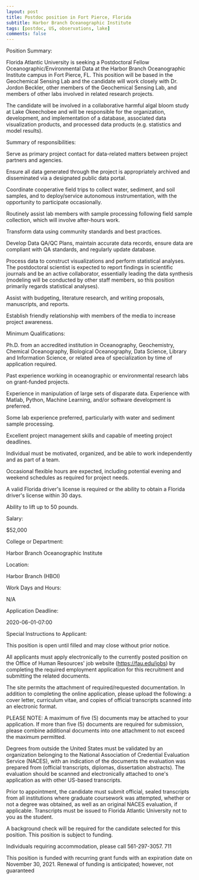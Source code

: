 ```yaml
---
layout: post
title: Postdoc position in Fort Pierce, Florida
subtitle: Harbor Branch Oceanographic Institute
tags: [postdoc, US, observations, lake]
comments: false
---
```

Position Summary:

Florida Atlantic University is seeking a Postdoctoral Fellow Oceanographic/Environmental Data at the Harbor Branch Oceanographic Institute campus in Fort Pierce, FL. This position will be based in the Geochemical Sensing Lab and the candidate will work closely with Dr. Jordon Beckler, other members of the Geochemical Sensing Lab, and members of other labs involved in related research projects.

The candidate will be involved in a collaborative harmful algal bloom study at Lake Okeechobee and will be responsible for the organization, development, and implementation of a database, associated data visualization products, and processed data products (e.g. statistics and model results).



Summary of responsibilities:

Serve as primary project contact for data-related matters between project partners and agencies.

Ensure all data generated through the project is appropriately archived and disseminated via a designated public data portal.

Coordinate cooperative field trips to collect water, sediment, and soil samples, and to deploy/service autonomous instrumentation, with the opportunity to participate occasionally.

Routinely assist lab members with sample processing following field sample collection, which will involve after-hours work.

Transform data using community standards and best practices.

Develop Data QA/QC Plans, maintain accurate data records, ensure data are compliant with QA standards, and regularly update database.

Process data to construct visualizations and perform statistical analyses. The postdoctoral scientist is expected to report findings in scientific journals and be an active collaborator, essentially leading the data synthesis (modeling will be conducted by other staff members, so this position primarily regards statistical analyses).

Assist with budgeting, literature research, and writing proposals, manuscripts, and reports.

Establish friendly relationship with members of the media to increase project awareness.



Minimum Qualifications:

Ph.D. from an accredited institution in Oceanography, Geochemistry, Chemical Oceanography, Biological Oceanography, Data Science, Library and Information Science, or related area of specialization by time of application required.

Past experience working in oceanographic or environmental research labs on grant-funded projects.

Experience in manipulation of large sets of disparate data. Experience with Matlab, Python, Machine Learning, and/or software development is preferred.

Some lab experience preferred, particularly with water and sediment sample processing.

Excellent project management skills and capable of meeting project deadlines.

Individual must be motivated, organized, and be able to work independently and as part of a team.

Occasional flexible hours are expected, including potential evening and weekend schedules as required for project needs.

A valid Florida driver's license is required or the ability to obtain a Florida driver's license within 30 days.

Ability to lift up to 50 pounds.



Salary:

$52,000



College or Department:

Harbor Branch Oceanographic Institute



Location:

Harbor Branch (HBOI)



Work Days and Hours:

N/A



Application Deadline:

2020-06-01-07:00



Special Instructions to Applicant:

This position is open until filled and may close without prior notice.

All applicants must apply electronically to the currently posted position on the Office of Human Resources' job website (https://fau.edu/jobs) by completing the required employment application for this recruitment and submitting the related documents.

The site permits the attachment of required/requested documentation. In addition to completing the online application, please upload the following: a cover letter, curriculum vitae, and copies of official transcripts scanned into an electronic format.

PLEASE NOTE: A maximum of five (5) documents may be attached to your application. If more than five (5) documents are required for submission, please combine additional documents into one attachment to not exceed the maximum permitted.

Degrees from outside the United States must be validated by an organization belonging to the National Association of Credential Evaluation Service (NACES), with an indication of the documents the evaluation was prepared from (official transcripts, diplomas, dissertation abstracts). The evaluation should be scanned and electronically attached to one's application as with other US-based transcripts.

Prior to appointment, the candidate must submit official, sealed transcripts from all institutions where graduate coursework was attempted, whether or not a degree was obtained, as well as an original NACES evaluation, if applicable. Transcripts must be issued to Florida Atlantic University not to you as the student.

A background check will be required for the candidate selected for this position. This position is subject to funding.

Individuals requiring accommodation, please call 561-297-3057. 711

This position is funded with recurring grant funds with an expiration date on November 30, 2021. Renewal of funding is anticipated; however, not guaranteed
